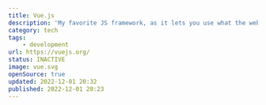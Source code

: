 ```yaml
---
title: Vue.js
description: 'My favorite JS framework, as it lets you use what the web was made with: HTML and CSS! And Single File Components are just awesome.'
category: tech
tags:
    - development
url: https://vuejs.org/
status: INACTIVE
image: vue.svg
openSource: true
updated: 2022-12-01 20:32
published: 2022-12-01 20:23
---
```

